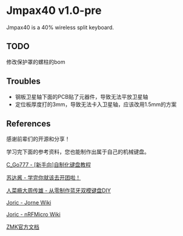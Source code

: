 # Jmpax40 v1.0-pre

Jmpax40 is a 40% wireless split keyboard.

## TODO

修改保护罩的螺柱的bom

## Troubles

- 钢板卫星轴下面的PCB贴了元器件，导致无法平放卫星轴
- 定位板厚度打的3mm，导致无法卡入卫星轴，应该改用1.5mm的方案

## References

感谢前辈们的开源和分享！

学习完下面的参考资料，您也能制作出属于自己的机械键盘。

[C_Go777 - [新手向]自制化键盘教程](https://space.bilibili.com/341864346/channel/collectiondetail?sid=196200)

[苏达酱 - 学完你就该去开团啦！](https://space.bilibili.com/7555349/channel/collectiondetail?sid=153786)

[人菜瘾大周传雄 - 从零制作蓝牙双模键盘DIY](https://space.bilibili.com/95393302/channel/collectiondetail?sid=8167)

[Joric - Jorne Wiki](https://github.com/joric/jorne/wiki)

[Joric - nRFMicro Wiki](https://github.com/joric/nrfmicro/wiki)

[ZMK官方文档](https://zmk.dev/docs)
